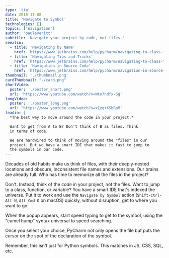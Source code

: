 ```yaml
---
type: 'tip'
date: 2018-11-08
title: 'Navigate to Symbol'
technologies: []
topics: ['navigation']
author: 'pauleveritt'
subtitle: 'Navigate your project by code, not files.'
seealso:
  - title: 'Navigating by Name'
    href: 'https://www.jetbrains.com/help/pycharm/navigating-to-class-file-or-symbol-by-name.html#9a8d021a'
  - title: 'Navigating Tips and Tricks'
    href: 'https://www.jetbrains.com/help/pycharm/navigating-to-class-file-or-symbol-by-name.html#tips'
  - title: 'Navigation in Source Code'
    href: 'https://www.jetbrains.com/help/pycharm/navigation-in-source-code.html'
thumbnail: './thumbnail.png'
cardThumbnail: "./card.png"
shortVideo:
  poster: './poster_short.png'
  url: 'https://www.youtube.com/watch?v=Wto7hdfx-Sg'
longVideo:
  poster: './poster_long.png'
  url: 'https://www.youtube.com/watch?v=xIzqtXSbRpM'
leadin: |
  *The best way to move around the code in your project.*

  Want to get from A to B? Don't think of B as files. Think 
  in terms of code.

  We are hardwired to think of moving around the "files" in our 
  project. But we have a smart IDE that makes it fast to jump to 
  the symbols in our code.
---
```


Decades of old habits make us think of files, with their deeply-nested
locations and obscure, inconsistent file names and extensions. Our brains
are already full. Who has time to memorize all the files in the project?

Don't. Instead, think of the _code_ in your project, not the files.
Want to jump to a class, function, or variable? You have a smart IDE
that's indexed the universe. Put it to work and use the
`Navigate by Symbol` action (`Shift-Ctrl-Alt-N`, `Alt-Cmd-O` on
macOS) quickly, without disruption, get to where you want to go.

When the popup appears, start speed typing to get to the symbol, using
the "camel hump" syntax universal to speed searching.

Once you select your choice, PyCharm not only opens the file but
puts the cursor on the spot of the declaration of the symbol.

Remember, this isn't just for Python symbols. This matches in JS, CSS,
SQL, etc.
